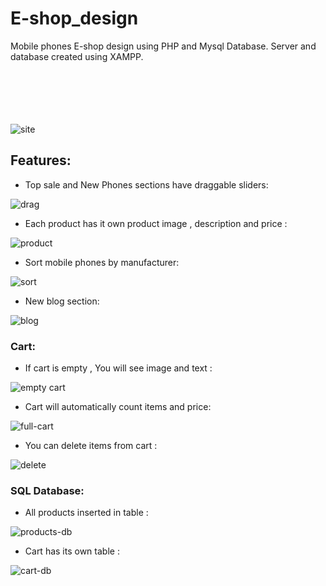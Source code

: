 # E-shop_design
Mobile phones E-shop design using PHP and Mysql Database. Server and database created using XAMPP.
<br>
<br>
<br>
<br>
<br>
<br>

![site](https://media.giphy.com/media/aRZ2xESxGB6bC52U26/giphy.gif)



## Features:
- Top sale and New Phones sections have draggable sliders:


![drag](https://media.giphy.com/media/nhp7sxmEvxoK0TOuv0/giphy.gif)


- Each product has it own product image , description and price :


![product](https://user-images.githubusercontent.com/60692659/108626081-07657b00-7457-11eb-80f1-ff32d3c17edc.PNG)

- Sort mobile phones by manufacturer:


![sort](https://media.giphy.com/media/tAqX6RhOqzf1mnm8gG/giphy.gif)


- New blog section:


![blog](https://media.giphy.com/media/F5d9GQXWZFqVXBz4Os/giphy.gif)


### Cart:

- If cart is empty , You will see image and text :


![empty cart](https://user-images.githubusercontent.com/60692659/108626188-9e323780-7457-11eb-84d0-ca5841b9cb58.PNG)


- Cart will automatically count items and price:

![full-cart](https://user-images.githubusercontent.com/60692659/108626288-041ebf00-7458-11eb-8a1b-10357972863d.PNG)


- You can delete items from cart :

![delete](https://media.giphy.com/media/7nqK9bGA9r16NGbN8w/giphy.gif)


### SQL Database:

- All products inserted in table :

![products-db](https://user-images.githubusercontent.com/60692659/108626454-f0278d00-7458-11eb-9567-2c42be32860b.PNG)


- Cart has its own table :

![cart-db](https://user-images.githubusercontent.com/60692659/108626469-0afa0180-7459-11eb-8398-c3dc1a4a7bea.PNG)
